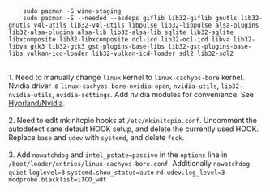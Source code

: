 ##
        sudo pacman -S wine-staging
        sudo pacman -S --needed --asdeps giflib lib32-giflib gnutls lib32-gnutls v4l-utils lib32-v4l-utils libpulse lib32-libpulse alsa-plugins lib32-alsa-plugins alsa-lib lib32-alsa-lib sqlite lib32-sqlite libxcomposite lib32-libxcomposite ocl-icd lib32-ocl-icd libva lib32-libva gtk3 lib32-gtk3 gst-plugins-base-libs lib32-gst-plugins-base-libs vulkan-icd-loader lib32-vulkan-icd-loader sdl2 lib32-sdl2
<br/>1. Need to manually change `linux` kernel to `linux-cachyos-bore` kernel. Nvidia driver is `linux-cachyos-bore-nvidia-open`, `nvidia-utils`, `lib32-nvidia-utils`, `nvidia-settings`. Add nvidia modules for convenience. See [Hyprland/Nvidia](https://wiki.hyprland.org/Nvidia/).
<br/>
<br/>2. Need to edit mkinitcpio hooks at `/etc/mkinitcpio.conf`. Uncomment the autodetect sane default HOOK setup, and delete the currently used HOOK. Replace `base` and `udev` with `systemd`, and delete `fsck`.
<br/>
<br/>3. Add `nowatchdog` and `intel_pstate=passive` in the `options` line in `/boot/loader/entries/linux-cachyos-bore.conf`. Additionally `nowatchdog` `quiet` `loglevel=3` `systemd.show_status=auto` `rd.udev.log_level=3` `modprobe.blacklist=iTCO_wdt`
